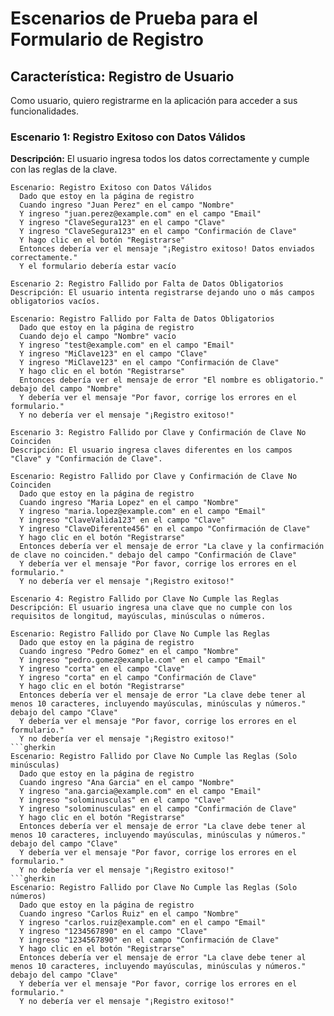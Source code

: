 # Escenarios de Prueba para el Formulario de Registro

## Característica: Registro de Usuario

Como usuario, quiero registrarme en la aplicación para acceder a sus funcionalidades.

### Escenario 1: Registro Exitoso con Datos Válidos

**Descripción:** El usuario ingresa todos los datos correctamente y cumple con las reglas de la clave.

```gherkin
Escenario: Registro Exitoso con Datos Válidos
  Dado que estoy en la página de registro
  Cuando ingreso "Juan Perez" en el campo "Nombre"
  Y ingreso "juan.perez@example.com" en el campo "Email"
  Y ingreso "ClaveSegura123" en el campo "Clave"
  Y ingreso "ClaveSegura123" en el campo "Confirmación de Clave"
  Y hago clic en el botón "Registrarse"
  Entonces debería ver el mensaje "¡Registro exitoso! Datos enviados correctamente."
  Y el formulario debería estar vacío

Escenario 2: Registro Fallido por Falta de Datos Obligatorios
Descripción: El usuario intenta registrarse dejando uno o más campos obligatorios vacíos.

Escenario: Registro Fallido por Falta de Datos Obligatorios
  Dado que estoy en la página de registro
  Cuando dejo el campo "Nombre" vacío
  Y ingreso "test@example.com" en el campo "Email"
  Y ingreso "MiClave123" en el campo "Clave"
  Y ingreso "MiClave123" en el campo "Confirmación de Clave"
  Y hago clic en el botón "Registrarse"
  Entonces debería ver el mensaje de error "El nombre es obligatorio." debajo del campo "Nombre"
  Y debería ver el mensaje "Por favor, corrige los errores en el formulario."
  Y no debería ver el mensaje "¡Registro exitoso!"

Escenario 3: Registro Fallido por Clave y Confirmación de Clave No Coinciden
Descripción: El usuario ingresa claves diferentes en los campos "Clave" y "Confirmación de Clave".

Escenario: Registro Fallido por Clave y Confirmación de Clave No Coinciden
  Dado que estoy en la página de registro
  Cuando ingreso "Maria Lopez" en el campo "Nombre"
  Y ingreso "maria.lopez@example.com" en el campo "Email"
  Y ingreso "ClaveValida123" en el campo "Clave"
  Y ingreso "ClaveDiferente456" en el campo "Confirmación de Clave"
  Y hago clic en el botón "Registrarse"
  Entonces debería ver el mensaje de error "La clave y la confirmación de clave no coinciden." debajo del campo "Confirmación de Clave"
  Y debería ver el mensaje "Por favor, corrige los errores en el formulario."
  Y no debería ver el mensaje "¡Registro exitoso!"

Escenario 4: Registro Fallido por Clave No Cumple las Reglas
Descripción: El usuario ingresa una clave que no cumple con los requisitos de longitud, mayúsculas, minúsculas o números.

Escenario: Registro Fallido por Clave No Cumple las Reglas
  Dado que estoy en la página de registro
  Cuando ingreso "Pedro Gomez" en el campo "Nombre"
  Y ingreso "pedro.gomez@example.com" en el campo "Email"
  Y ingreso "corta" en el campo "Clave"
  Y ingreso "corta" en el campo "Confirmación de Clave"
  Y hago clic en el botón "Registrarse"
  Entonces debería ver el mensaje de error "La clave debe tener al menos 10 caracteres, incluyendo mayúsculas, minúsculas y números." debajo del campo "Clave"
  Y debería ver el mensaje "Por favor, corrige los errores en el formulario."
  Y no debería ver el mensaje "¡Registro exitoso!"
```gherkin
Escenario: Registro Fallido por Clave No Cumple las Reglas (Solo minúsculas)
  Dado que estoy en la página de registro
  Cuando ingreso "Ana Garcia" en el campo "Nombre"
  Y ingreso "ana.garcia@example.com" en el campo "Email"
  Y ingreso "solominusculas" en el campo "Clave"
  Y ingreso "solominusculas" en el campo "Confirmación de Clave"
  Y hago clic en el botón "Registrarse"
  Entonces debería ver el mensaje de error "La clave debe tener al menos 10 caracteres, incluyendo mayúsculas, minúsculas y números." debajo del campo "Clave"
  Y debería ver el mensaje "Por favor, corrige los errores en el formulario."
  Y no debería ver el mensaje "¡Registro exitoso!"
```gherkin
Escenario: Registro Fallido por Clave No Cumple las Reglas (Solo números)
  Dado que estoy en la página de registro
  Cuando ingreso "Carlos Ruiz" en el campo "Nombre"
  Y ingreso "carlos.ruiz@example.com" en el campo "Email"
  Y ingreso "1234567890" en el campo "Clave"
  Y ingreso "1234567890" en el campo "Confirmación de Clave"
  Y hago clic en el botón "Registrarse"
  Entonces debería ver el mensaje de error "La clave debe tener al menos 10 caracteres, incluyendo mayúsculas, minúsculas y números." debajo del campo "Clave"
  Y debería ver el mensaje "Por favor, corrige los errores en el formulario."
  Y no debería ver el mensaje "¡Registro exitoso!"
